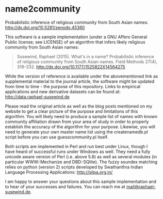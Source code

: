 # name2community
Probabilistic inference of religious community from South Asian names: http://dx.doi.org/10.5281/zenodo.45360

This software is a sample implementation (under a GNU Affero General Public license; see LICENSE) of an algorithm that infers likely religious community from South Asian names:

> Susewind, Raphael (2015). What's in a name? Probabilistic inference of religious community from South Asian names. Field Methods 27(4), 319-332. http://dx.doi.org/10.1177/1525822X14564275

While the version of reference is available under the abovementioned link as supplemental material to the journal article, the software might be updated from time to time - the purpose of this repository. Links to empirical applications and new derivative datasets can be found at:  http://data.raphael-susewind.de

Please read the original article as well as the blog posts mentioned on my website to get a clear picture of the purpose and limitations of this algorithm. You will likely need to produce a sample list of names with known community affiliation drawn from your area of study in order to properly establish the accuracy of the algorithm for your purpose. Likewise, you will need to generate your own master name list using the createnamedb.pl script before you can use guesscommunity.pl itself.

Both scripts are implemented in Perl and run best under Linux, though I have heard of successful runs under Windows as well. They need a fully unicode aware version of Perl (i.e. above 5.8) as well as several modules (in particular WWW::Mechanize and DBD::SQlite). The fuzzy soundex matching relies on python (version 2) scripts developed by Swathanthra Indian Language Processing Applications: http://silpa.org.in/

I am happy to answer your questions about this sample implementation and to hear of your successes and failures. You can reach me at mail@raphael-susewind.de.
